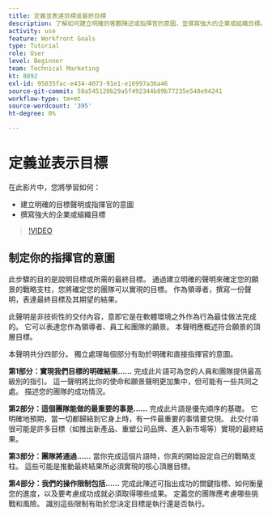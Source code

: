 ```yaml
---
title: 定義並表達目標或最終目標
description: 了解如何建立明確的客觀陳述或指揮官的意圖，並撰寫強大的企業或組織目標。
activity: use
feature: Workfront Goals
type: Tutorial
role: User
level: Beginner
team: Technical Marketing
kt: 8892
exl-id: 95035fac-e434-4073-91e1-e16997a36a46
source-git-commit: 58a545120b29a5f492344b89b77235e548e94241
workflow-type: tm+mt
source-wordcount: '395'
ht-degree: 0%

---
```


# 定義並表示目標

在此影片中，您將學習如何：

* 建立明確的目標聲明或指揮官的意圖
* 撰寫強大的企業或組織目標

>[!VIDEO](https://video.tv.adobe.com/v/335186/?quality=12)

<!--
Your turn graphic
-->

## 制定你的指揮官的意圖

此步驟的目的是說明目標或所需的最終目標。 通過建立明確的聲明來確定您的願景的戰略支柱，您將確定您的團隊可以實現的目標。 作為領導者，撰寫一份聲明，表達最終目標及其期望的結果。

此聲明是非技術性的交付內容，意即它是在軟體環境之外作為行為最佳做法完成的。 它可以表達您作為領導者、員工和團隊的願景。 本聲明應概述符合願景的頂層目標。

本聲明共分四部分。 獨立處理每個部分有助於明確和直接指揮官的意圖。

**第1部分：實現我們目標的明確結果……**
完成此片語可為您的人員和團隊提供最高級別的指引。 這一聲明將比你的使命和願景聲明更加集中，但可能有一些共同之處。 描述您的團隊的成功情況。

**第2部分：這個團隊能做的最重要的事是……**
完成此片語是優先順序的基礎。 它明確地預期，當一切都歸結到它身上時，有一件最重要的事情要兌現。 此交付項很可能是許多目標（如推出新產品、重塑公司品牌、進入新市場等）實現的最終結果。

**第3部分：團隊將通過……**
當你完成這個片語時，你真的開始設定自己的戰略支柱。 這些可能是推動最終結果所必須實現的核心頂層目標。

**第4部分：我們的操作限制包括……**
完成此陳述可指出成功的關鍵指標、如何衡量您的進度，以及要考慮成功成就必須取得哪些成果。 定義您的團隊應考慮哪些挑戰和風險。 識別這些限制有助於您決定目標是執行還是否執行。

